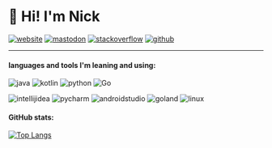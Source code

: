# :wave: Hi! I'm Nick

[![website](https://img.shields.io/badge/nickkoepr.nl-01c5c4?style=for-the-badge&logoColor=white)](https://nickkoepr.nl/)
[![mastodon](https://img.shields.io/badge/@NickKoepr-6364FF?style=for-the-badge&logo=Mastodon&logoColor=white)](https://mastodon.social/@NickKoepr)
[![stackoverflow](https://img.shields.io/badge/NickKoepr-C6651F?style=for-the-badge&logo=stackoverflow&logoColor=white)](https://stackoverflow.com/users/17799115/nickkoepr)
[![github](https://img.shields.io/badge/NickKoepr-383838?style=for-the-badge&logo=github&logoColor=white)](https://github.com/NickKoepr)

<hr>

#### languages and tools I'm leaning and using:

![java](https://img.shields.io/badge/java-2679af?style=for-the-badge&logo=java&logoColor=white)
![kotlin](https://img.shields.io/badge/Kotlin-e47062?style=for-the-badge&logo=kotlin&logoColor=white)
![python](https://img.shields.io/badge/python-3975A5?style=for-the-badge&logo=python&logoColor=white)
![Go](https://img.shields.io/badge/Go-00ADD8?style=for-the-badge&logo=go&logoColor=white)


![intellijidea](https://img.shields.io/badge/IntelliJ%20IDEA-ab47bc?style=for-the-badge&logo=IntelliJ%20IDEA&logoColor=white)
![pycharm](https://img.shields.io/badge/PyCharm-21D789?style=for-the-badge&logo=pycharm&logoColor=white)
![androidstudio](https://img.shields.io/badge/Android%20Studio-03ad14?style=for-the-badge&logo=androidstudio&logoColor=white)
![goland](https://img.shields.io/badge/goland-00ADD8?style=for-the-badge&logo=goland&logoColor=white)
![linux](https://img.shields.io/badge/ubuntu-E95420?style=for-the-badge&logo=ubuntu&logoColor=white)

#### GitHub stats:

[![Top Langs](https://github-readme-stats.vercel.app/api/top-langs/?username=nickkoepr&layout=compact&theme=nord&hide_border=true)](https://github.com/NickKoepr?tab=repositories)
